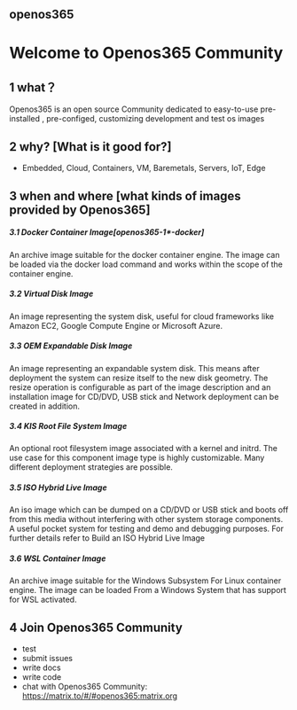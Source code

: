 ## openos365

# Welcome to Openos365 Community

## 1 what？

Openos365 is an open source Community dedicated to easy-to-use pre-installed , pre-configed, customizing development and test os images 


## 2 why? [What is it good for?]

* Embedded, Cloud, Containers, VM, Baremetals, Servers, IoT, Edge


## 3 when and where [what kinds of images provided by Openos365]


##### 3.1 Docker Container Image[openos365-1*-docker]

  An archive image suitable for the docker container engine. The image can be loaded via the docker load command and works within the scope of the container engine.

  
##### 3.2 Virtual Disk Image

  An image representing the system disk, useful for cloud frameworks like Amazon EC2, Google Compute Engine or Microsoft Azure. 

##### 3.3 OEM Expandable Disk Image

  An image representing an expandable system disk. This means after deployment the system can resize itself to the new disk geometry. The resize operation is configurable as part of the image description and an installation image for CD/DVD, USB stick and Network deployment can be created in addition. 

##### 3.4 KIS Root File System Image

  An optional root filesystem image associated with a kernel and initrd. The use case for this component image type is highly customizable. Many different deployment strategies are possible.

##### 3.5 ISO Hybrid Live Image

  An iso image which can be dumped on a CD/DVD or USB stick and boots off from this media without interfering with other system storage components. A useful pocket system for testing and demo and debugging purposes. For further details refer to Build an ISO Hybrid Live Image

##### 3.6 WSL Container Image
  
  An archive image suitable for the Windows Subsystem For Linux container engine. The image can be loaded From a Windows System that has support for WSL activated. 
  
## 4 Join Openos365 Community 
  * test
  * submit issues
  * write docs
  * write code
  * chat with Openos365 Community: https://matrix.to/#/#openos365:matrix.org
